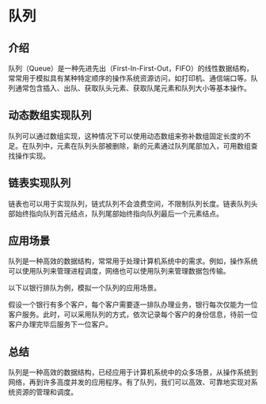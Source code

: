 # 队列
## 介绍
队列（Queue）是一种先进先出（First-In-First-Out，FIFO）的线性数据结构，常常用于模拟具有某种特定顺序的操作系统资源访问，如打印机、通信端口等。队列通常包含插入、出队、获取队头元素、获取队尾元素和队列大小等基本操作。

## 动态数组实现队列
队列可以通过数组实现，这种情况下可以使用动态数组来弥补数组固定长度的不足。在队列中，元素在队列头部被删除，新的元素通过队列尾部加入，可用数组查找操作实现。

## 链表实现队列
链表也可以用于实现队列，链式队列不会浪费空间，不限制队列长度。链表队列头部始终指向队列首元结点，队列尾部始终指向队列最后一个元素结点。

## 应用场景
队列是一种高效的数据结构，常常用于处理计算机系统中的需求。例如，操作系统可以使用队列来管理进程调度，网络也可以使用队列来管理数据包传输。

以下以银行排队为例，模拟一个队列的应用场景。

假设一个银行有多个客户，每个客户需要逐一排队办理业务，银行每次仅能为一位客户服务。此时，可以采用队列的方式，依次记录每个客户的身份信息，待前一位客户办理完毕后服务下一位客户。

## 总结
队列是一种高效的数据结构，已经应用于计算机系统中的众多场景，从操作系统到网络，再到许多高度并发的应用程序。有了队列，我们可以高效、可靠地实现对系统资源的管理和调度。